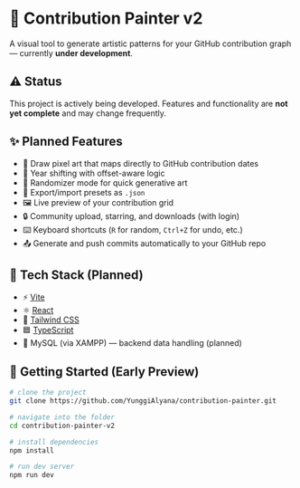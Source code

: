 # 🎨 Contribution Painter v2

A visual tool to generate artistic patterns for your GitHub contribution graph — currently **under development**.

## ⚠️ Status

This project is actively being developed. Features and functionality are **not yet complete** and may change frequently.

## ✨ Planned Features

- 🎯 Draw pixel art that maps directly to GitHub contribution dates
- 🔁 Year shifting with offset-aware logic
- 🎲 Randomizer mode for quick generative art
- 🔄 Export/import presets as `.json`
- 🖼️ Live preview of your contribution grid
- 🔒 Community upload, starring, and downloads (with login)
- ⌨️ Keyboard shortcuts (`R` for random, `Ctrl+Z` for undo, etc.)
- 📤 Generate and push commits automatically to your GitHub repo

## 🧱 Tech Stack (Planned)

- ⚡️ [Vite](https://vitejs.dev/)
- ⚛️ [React](https://react.dev/)
- 💨 [Tailwind CSS](https://tailwindcss.com/)
- 🟦 [TypeScript](https://www.typescriptlang.org/)
- 🐘 MySQL (via XAMPP) — backend data handling (planned)

## 🚀 Getting Started (Early Preview)

```bash
# clone the project
git clone https://github.com/YunggiAlyana/contribution-painter.git

# navigate into the folder
cd contribution-painter-v2

# install dependencies
npm install

# run dev server
npm run dev
